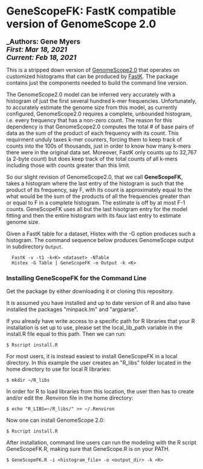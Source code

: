 # GeneScopeFK: FastK compatible version of GenomeScope 2.0
 
<font size ="4">**_Authors:  Gene Myers**<br>
**_First:   Mar 18, 2021_**<br>
**_Current: Feb 18, 2021_**</font>


This is a stripped down version of [GenomeScope2.0](https://github.com/tbenavi1/genomescope2.0) that operates on customized
histograms that can be produced by [FastK](https://github.com/thegenemyers/FASTK).  The package contains just the components needed
to build the command line version.

The GenomeScope2.0 model can be inferred very accurately with a histogram of just the
first several hundred k-mer frequencies.  Unfortunately, to accurately estimate the genome size from this model, as currently configured,
GenomeScope2.0 requires a complete, unbounded histogram, i.e. every frequency that has a non-zero
count.  The reason for this
dependency is that GenomeScope2.0 computes the total # of base pairs of data as the sum of the
product of each frequency with its count.  This requirment unduly taxes k-mer
counters, forcing them to keep track of counts into the 100s of thousands, just
in order to know how many k-mers there were in the original data set.
Moreover, FastK only counts up to 32,767 (a 2-byte count) but does keep track of the total
counts of all k-mers including those with counts greater than this limit.

So our slight revision of GenomeScope2.0, that we call **GeneScopeFK**, takes a histogram where the last entry of the
histogram is such that the product of its frequency, say F, with its count is approximately equal to the what would be the sum of the products of all the frequencies greater
than or equal to F in a complete histogram.  The estimate is off by at most F-1
counts.  GeneScopeFK uses all but the last hisotgram entry for the model fitting
and then the entire histogram with its faux last entry to estimate genome size.

Given a FastK table for a dataset, Histex with the -G option produces such a
histogram.  The command sequence below produces GenomeScope output in subdirectory
`Output`.

```
  FastK -v -t1 -k<K> <dataset> -NTable
  Histex -G Table | GeneScopeFK -o Output -k <K>
```
  
### Installing GeneScopeFK for the Command Line

Get the package by either downloading it or cloning this repository.

It is assumed you have installed and up to date version of R and also have
installed the packages "minpack.lm" and "argparse".

If you already have write access to a specific path for R libraries that your R installation is set up to use, please set the local_lib_path
variable in the install.R file equal to this path. Then we can run:

    $ Rscript install.R
    
For most users, it is instead easiest to install GeneScopeFK in a local directory. In this example the user creates an "R_libs" folder located in the home directory to use for local R libraries:

    $ mkdir ~/R_libs
    
In order for R to load libraries from this location, the user then has to create and/or edit the .Renviron file in the home directory:

    $ echo "R_LIBS=~/R_libs/" >> ~/.Renviron

Now one can install GenomeScope 2.0:

    $ Rscript install.R

After installation, command line users can run the modeling with the R script GeneScopeFK.R, making sure that GeneScope.R is on your PATH.

    $ GeneScopeFK.R -i <histogram_file> -o <output_dir> -k <K>
